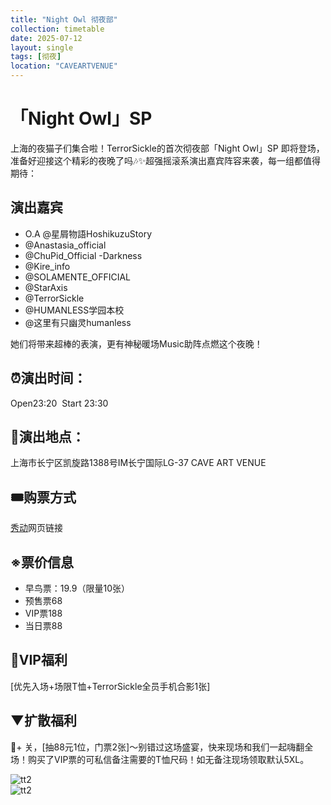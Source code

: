 ```yaml
---
title: "Night Owl 彻夜部"
collection: timetable
date: 2025-07-12
layout: single
tags: [彻夜]
location: "CAVEARTVENUE"
---
```


# 「Night Owl」SP 

上海的夜猫子们集合啦！TerrorSickle的首次彻夜部「Night Owl」SP 即将登场，准备好迎接这个精彩的夜晚了吗🎶​
✨超强摇滚系演出嘉宾阵容来袭，每一组都值得期待：​

## 演出嘉宾
- O.A @星屑物語HoshikuzuStory
- @Anastasia_official
- @ChuPid_Official -Darkness
- @Kire_info
- @SOLAMENTE_OFFICIAL
- @StarAxis
- @TerrorSickle
- @HUMANLESS学园本校
- @这里有只幽灵humanless

她们将带来超棒的表演，更有神秘暖场Music助阵点燃这个夜晚！​
## ⏰演出时间：
Open23:20 ​  Start 23:30​
## 📍演出地点：
上海市长宁区凯旋路1388号IM长宁国际LG-37 CAVE ART VENUE
## 🎟购票方式
[秀动](​http://t.cn/A6DRVe9W)网页链接
## ※票价信息
- 早鸟票：19.9（限量10张）
- 预售票68
- VIP票188
- 当日票88
## 🎁VIP福利
[优先入场+场限T恤+TerrorSickle全员手机合影1张]​
## ▼扩散福利​
🧱+ 关，[抽88元1位，门票2张]～​
别错过这场盛宴，快来现场和我们一起嗨翻全场！​
购买了VIP票的可私信备注需要的T恤尺码！如无备注现场领取默认5XL。

![tt2](/timetable/2025/07/12/1.jpg)  
![tt2](/timetable/2025/07/12/2.jpg) 